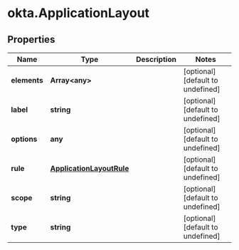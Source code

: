 # okta.ApplicationLayout

## Properties

Name | Type | Description | Notes
------------ | ------------- | ------------- | -------------
**elements** | **Array&lt;any&gt;** |  | [optional] [default to undefined]
**label** | **string** |  | [optional] [default to undefined]
**options** | **any** |  | [optional] [default to undefined]
**rule** | [**ApplicationLayoutRule**](ApplicationLayoutRule.md) |  | [optional] [default to undefined]
**scope** | **string** |  | [optional] [default to undefined]
**type** | **string** |  | [optional] [default to undefined]

